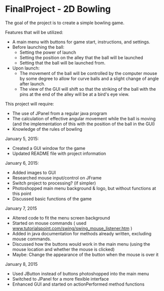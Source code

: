 FinalProject - 2D Bowling
=========================
The goal of the project is to create a simple bowling game.

Features that will be utilized:
- A main menu with buttons for game start, instructions, and settings.
- Before launching the ball:
   - Setting the power of launch
   - Setting the position on the alley that the ball will be launched
   - Setting that the ball will be launched from.
- Upon launch:
   - The movement of the ball will be controlled by the computer mouse by some degree to allow for curve balls and a slight change of angle after launch.
   - The view of the GUI will shift so that the striking of the ball with the pins at the end of the alley will be at a bird's eye view.

This project will require:
- The use of JPanel from a regular java program
- The calculation of effective angular movement while the ball is moving (and the implementation of this with the position of the ball in the GUI)
- Knowledge of the rules of bowling
 


January 5, 2015:
- Created a GUI window for the game
- Updated README file with project information

January 6, 2015:
- Added images to GUI
- Researched mouse input/control on JFrame
- Switch project to processing? (if simpler)
- Photoshopped main menu background & logo, but without functions at this point
- Discussed basic functions of the game

January 7, 2015
- Altered code to fit the menu screen background
- Started on mouse commands ( used www.tutorialspoint.com/swing/swing_mouse_listener.htm )
- Added in java documentation for methods already written, excluding mouse commands.
- Discussed how the buttons would work in the main menu (using the mouse location and whether the mouse is clicked)
- Maybe: Change the appearance of the button when the mouse is over it

January 8, 2015
- Used JButton instead of buttons photoshopped into the main menu
- Switched to JPanel for a more flexible interface
- Enhanced GUI and started on actionPerformed method functions
